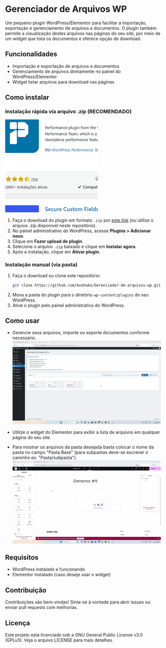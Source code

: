 # Gerenciador de Arquivos WP

Um pequeno plugin WordPress/Elementor para facilitar a importação, exportação e gerenciamento de arquivos e documentos. O plugin também permite a visualização destes arquivos nas páginas do seu site, por meio de um widget que lista os documentos e oferece opção de download.

## Funcionalidades

- Importação e exportação de arquivos e documentos
- Gerenciamento de arquivos diretamente no painel do WordPress/Elementor
- Widget listar arquivos para download nas páginas

## Como instalar

### Instalação rápida via arquivo .zip (RECOMENDADO)

![Demonstração do plugin](dev/InstalaçãoDoPlugin.gif)

1. Faça o download do plugin em formato `.zip` por [este link](https://github.com/koohako/Gerenciador-de-arquivos-wp/releases/latest) (ou utilize o arquivo .zip disponível neste repositório).
2. No painel administrativo do WordPress, acesse **Plugins > Adicionar novo**.
3. Clique em **Fazer upload de plugin**.
4. Selecione o arquivo `.zip` baixado e clique em **Instalar agora**.
5. Após a instalação, clique em **Ativar plugin**.

### Instalação manual (via pasta)

1. Faça o download ou clone este repositório:
   ```bash
   git clone https://github.com/koohako/Gerenciador-de-arquivos-wp.git
   ```
2. Mova a pasta do plugin para o diretório `wp-content/plugins` do seu WordPress.
3. Ative o plugin pelo painel administrativo do WordPress.

## Como usar

- Gerencie seus arquivos, importe ou exporte documentos conforme necessário.
![Demonstração do plugin](dev/DemonstraçãoDoGerenciador.gif)

- Utilize o widget do Elementor para exibir a lista de arquivos em qualquer página do seu site.
- Para mostrar os arquivos da pasta desejada basta colocar o nome da pasta no campo "Pasta Base" (para subpastas deve-se escrever o caminho ex: "Pasta/subpasta").
![Demonstração do plugin](dev/DemonstraçãoDoWidget.gif)

## Requisitos

- WordPress instalado e funcionando
- Elementor instalado (caso deseje usar o widget)

## Contribuição

Contribuições são bem-vindas! Sinta-se à vontade para abrir issues ou enviar pull requests com melhorias.

## Licença

Este projeto está licenciado sob a GNU General Public License v3.0 (GPLv3). Veja o arquivo LICENSE para mais detalhes.
